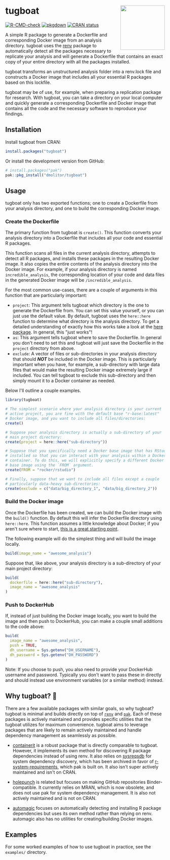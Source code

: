 # tugboat <img src='man/figures/logo-no-bg.png' align="right" height="140"/>

<!-- badges: start -->
[![R-CMD-check](https://github.com/dmolitor/tugboat/actions/workflows/R-CMD-check.yaml/badge.svg)](https://github.com/dmolitor/tugboat/actions/workflows/R-CMD-check.yaml)
[![pkgdown](https://github.com/dmolitor/tugboat/actions/workflows/pkgdown.yaml/badge.svg)](https://github.com/dmolitor/tugboat/actions/workflows/pkgdown.yaml)
[![CRAN status](https://www.r-pkg.org/badges/version/tugboat)](https://CRAN.R-project.org/package=tugboat)
<!-- badges: end -->

A simple R package to generate a Dockerfile and corresponding Docker image
from an analysis directory. tugboat uses the [renv](https://github.com/rstudio/renv/) package to automatically
detect all the packages necessary to replicate your analysis and will generate
a Dockerfile that contains an exact copy of your entire directory with all
the packages installed.

tugboat transforms an unstructured analysis folder into a renv.lock file
and constructs a Docker image that includes all your essential R packages
based on this lockfile.

tugboat may be of use, for example, when preparing a replication package for
research. With tugboat, you can take a directory on your local computer
and quickly generate a corresponding Dockerfile and Docker image that contains all the
code and the necessary software to reproduce your findings.

## Installation

Install tugboat from CRAN:
```r
install.packages("tugboat")
```

Or install the development version from GitHub:
```r
# install.packages("pak")
pak::pkg_install("dmolitor/tugboat")
```

## Usage

tugboat only has two exported functions; one to create a Dockerfile from your
analysis directory, and one to build the corresponding Docker image.

### Create the Dockerfile

The primary function from tugboat is `create()`. This function converts 
your analysis directory into a Dockerfile that includes all your code 
and essential R packages.

This function scans all files in the current analysis directory,
attempts to detect all R packages, and installs these packages in
the resulting Docker image. It also copies the entire contents of the
analysis directory into the Docker image. For example, if
your analysis directory is named `incredible_analysis`, the corresponding
location of your code and data files in the generated Docker image will
be `/incredible_analysis`.

For the most common use-cases, there are a couple of arguments in this
function that are particularly important:

- `project`: This argument tells tugboat which directory is the one to generate
the Dockerfile from. You can set this value yourself, or you can just use
the default value. By default, tugboat uses the `here::here` function to
determine what directory is the analysis directory. To get a detailed understanding
of exactly how this works take a look at the [here package](https://github.com/r-lib/here/).
In general, this "just works"!
- `as`: This argument tells tugboat where to save the Dockerfile. In
general you don't need to set this and tugboat will just save the
Dockerfile in the `project` directory from above.
- `exclude`: A vector of files or sub-directories in your analysis directory
that should ***NOT*** be included in the Docker image. This is particularly
important when you have, for example, a sub-directory with large data files
that would make the resulting Docker image extremely large if included. You
can tell tugboat to exclude this sub-directory and then simply mount it to
a Docker container as needed.

Below I'll outline a couple examples.
```r
library(tugboat)

# The simplest scenario where your analysis directory is your current
# active project, you are fine with the default base "r-base:latest"
# Docker image, and you want to include all files/directories:
create()

# Suppose your analysis directory is actually a sub-directory of your
# main project directory:
create(project = here::here("sub-directory"))

# Suppose that you specifically need a Docker base image that has RStudio
# installed so that you can interact with your analysis within a Docker 
# container. To do this, we will explicitly specify a different Docker
# base image using the `FROM` argument.
create(FROM = "rocker/rstudio")

# Finally, suppose that we want to include all files except a couple
# particularly data-heavy sub-directories:
create(exclude = c("data/big_directory_1", "data/big_directory_2"))
```

### Build the Docker image

Once the Dockerfile has been created, we can build the Docker image
with the `build()` function. By default this will infer the Dockerfile
directory using `here::here`. This function assumes a little knowledge
about Docker; if you aren't sure where to start,
[this is a great starting point](https://colinfay.me/docker-r-reproducibility/).

The following example will do the simplest thing and will build the
image locally.
```r
build(image_name = "awesome_analysis")
```

Suppose that, like above, your analysis directory is a sub-directory of
your main project directory:
```r
build(
  dockerfile = here::here("sub-directory"),
  image_name = "awesome_analysis"
)
```

### Push to DockerHub

If, instead of just building the Docker image locally, you want to build
the image and then push to DockerHub, you can make a couple small additions
to the code above:
```r
build(
  image_name = "awesome_analysis",
  push = TRUE,
  dh_username = Sys.getenv("DH_USERNAME"),
  dh_password = Sys.getenv("DH_PASSWORD")
)
```

Note: If you choose to push, you also need to provide your DockerHub
username and password. Typically you don't want to pass these in
directly and should instead use environment variables (or a similar
method) instead.

## Why tugboat? 🚢

There are a few available packages with similar goals, so why tugboat?
tugboat is minimal and builds directly on top of
[`renv`](https://rstudio.github.io/renv/articles/renv.html) and
[`pak`](https://pak.r-lib.org/).
Each of these packages is actively maintained and provides specific
utilities that the tugboat utilizes for maximum convenience.
tugboat aims to leverage packages that are likely to remain actively
maintained and handle dependency management as seamlessly as possible.

- [containerit](https://o2r.info/containerit/) is a robust package that is
directly comparable to tugboat. However, it implements its own method for
discovering R package dependencies instead of using renv. It also relies on
[sysreqsdb](https://github.com/r-hub/sysreqsdb) for system dependency
discovery, which has been archived in favor of
[r-system-requirements](https://github.com/rstudio/r-system-requirements),
which pak is built on. It also isn't super actively maintained and isn't on
CRAN.

- [holepunch](https://github.com/karthik/holepunch) is related but focuses
on making GitHub repositories Binder-compatible. It currently relies on MRAN,
which is now obsolete, and does not use pak for system dependency management.
It is also not actively maintained and is not on CRAN.

- [automagic](https://github.com/cole-brokamp/automagic) focuses on
automatically detecting and installing R package dependencies but uses its own
method rather than relying on renv. automagic also has no utilities for
creating/building Docker images.


## Examples

For some worked examples of how to use tugboat in practice, see the
`examples/` directory.
